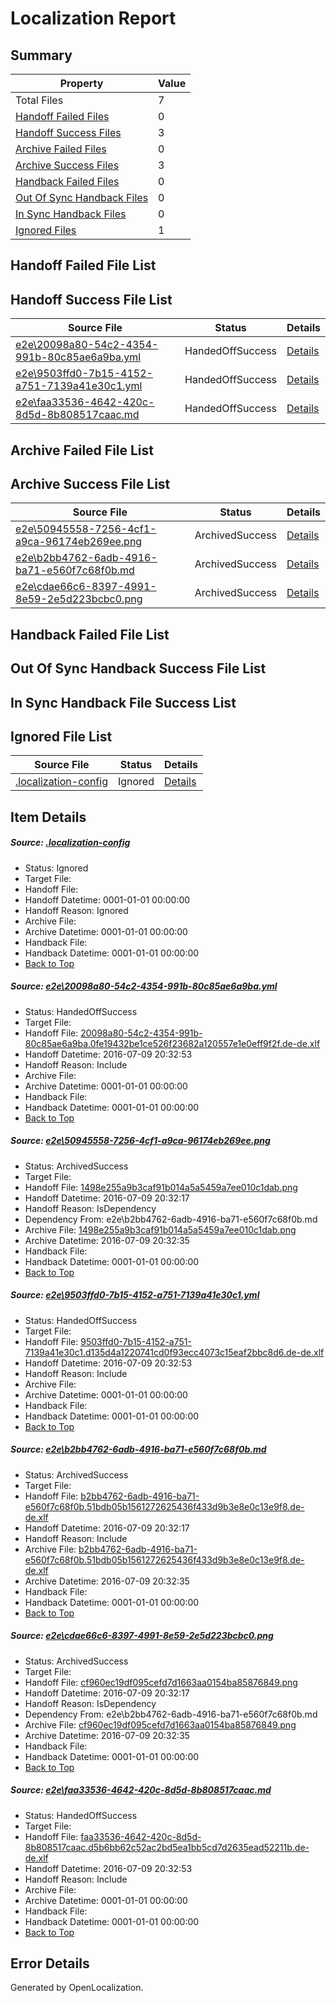 # <a name='report-top'></a> Localization Report

## Summary
 Property | Value 
 -------- | ----- 
 Total Files | 7
[ Handoff Failed Files ](#handoff-failed-list)| 0
[ Handoff Success Files ](#handoff-success-list)| 3
[ Archive Failed Files ](#archive-failed-list)| 0
[ Archive Success Files ](#archive-success-list)| 3
[ Handback Failed Files ](#handback-failed-list)| 0
[ Out Of Sync Handback Files ](#outofsync-handback-success-list)| 0
[ In Sync Handback Files ](#insync-handback-success-list)| 0
[ Ignored Files ](#ignored-list)| 1

## <a name='handoff-failed-list'></a> Handoff Failed File List

## <a name='handoff-success-list'></a> Handoff Success File List
 Source File | Status | Details 
 ----------- | ------ | ------- 
 [e2e\20098a80-54c2-4354-991b-80c85ae6a9ba.yml](https://github.com/OpenLocalizationTestOrg/oltest/blob/b91a01af94a37118eed421adafc8eca98151e50d/e2e/20098a80-54c2-4354-991b-80c85ae6a9ba.yml) | HandedOffSuccess | [Details](#41cb8fce58b1140c29f731933787ad51118177f01)
 [e2e\9503ffd0-7b15-4152-a751-7139a41e30c1.yml](https://github.com/OpenLocalizationTestOrg/oltest/blob/b91a01af94a37118eed421adafc8eca98151e50d/e2e/9503ffd0-7b15-4152-a751-7139a41e30c1.yml) | HandedOffSuccess | [Details](#c7060bc22d99cbb3b5a7497a9c39a2bcd2ddc0ae3)
 [e2e\faa33536-4642-420c-8d5d-8b808517caac.md](https://github.com/OpenLocalizationTestOrg/oltest/blob/b91a01af94a37118eed421adafc8eca98151e50d/e2e/faa33536-4642-420c-8d5d-8b808517caac.md) | HandedOffSuccess | [Details](#d8f6431bd56b3361c7f23a208620ce2e22cdeadb6)

## <a name='archive-failed-list'></a> Archive Failed File List

## <a name='archive-success-list'></a> Archive Success File List
 Source File | Status | Details 
 ----------- | ------ | ------- 
 [e2e\50945558-7256-4cf1-a9ca-96174eb269ee.png](https://github.com/OpenLocalizationTestOrg/oltest/blob/081ef636c7dd70f57b03b1ddde0e7fb30ec9fe51/e2e/50945558-7256-4cf1-a9ca-96174eb269ee.png) | ArchivedSuccess | [Details](#1498e255a9b3caf91b014a5a5459a7ee010c1dab2)
 [e2e\b2bb4762-6adb-4916-ba71-e560f7c68f0b.md](https://github.com/OpenLocalizationTestOrg/oltest/blob/081ef636c7dd70f57b03b1ddde0e7fb30ec9fe51/e2e/b2bb4762-6adb-4916-ba71-e560f7c68f0b.md) | ArchivedSuccess | [Details](#f9c3decec891725513a9f21256fc8dea5a1e28934)
 [e2e\cdae66c6-8397-4991-8e59-2e5d223bcbc0.png](https://github.com/OpenLocalizationTestOrg/oltest/blob/081ef636c7dd70f57b03b1ddde0e7fb30ec9fe51/e2e/cdae66c6-8397-4991-8e59-2e5d223bcbc0.png) | ArchivedSuccess | [Details](#cf960ec19df095cefd7d1663aa0154ba858768495)

## <a name='handback-failed-list'></a> Handback Failed File List

## <a name='outofsync-handback-success-list'></a> Out Of Sync Handback Success File List

## <a name='insync-handback-success-list'></a> In Sync Handback File Success List

## <a name='ignored-list'></a> Ignored File List
 Source File | Status | Details 
 ----------- | ------ | ------- 
 [.localization-config](https://github.com/OpenLocalizationTestOrg/oltest/blob/b91a01af94a37118eed421adafc8eca98151e50d/.localization-config) | Ignored | [Details](#3d4f252ac210baf56311d7e97dcc2db10974dbd20)

## Item Details
##### <a name='3d4f252ac210baf56311d7e97dcc2db10974dbd20'></a> Source: [.localization-config](https://github.com/OpenLocalizationTestOrg/oltest/blob/b91a01af94a37118eed421adafc8eca98151e50d/.localization-config)
* Status: Ignored
* Target File: 
* Handoff File: 
* Handoff Datetime: 0001-01-01 00:00:00
* Handoff Reason: Ignored
* Archive File: 
* Archive Datetime: 0001-01-01 00:00:00
* Handback File: 
* Handback Datetime: 0001-01-01 00:00:00
* [Back to Top](#report-top)

##### <a name='41cb8fce58b1140c29f731933787ad51118177f01'></a> Source: [e2e\20098a80-54c2-4354-991b-80c85ae6a9ba.yml](https://github.com/OpenLocalizationTestOrg/oltest/blob/b91a01af94a37118eed421adafc8eca98151e50d/e2e/20098a80-54c2-4354-991b-80c85ae6a9ba.yml)
* Status: HandedOffSuccess
* Target File: 
* Handoff File: [20098a80-54c2-4354-991b-80c85ae6a9ba.0fe19432be1ce526f23682a120557e1e0eff9f2f.de-de.xlf](https://github.com/OpenLocalizationTestOrg/olhandoff-e2e/blob/e1a8e7d7083972dc37a673de93a482670b018d2e/ol-handoff/OpenLocalizationTestOrg/oltest-dede-fly/ci/ht/20098a80-54c2-4354-991b-80c85ae6a9ba.0fe19432be1ce526f23682a120557e1e0eff9f2f.de-de.xlf)
* Handoff Datetime: 2016-07-09 20:32:53
* Handoff Reason: Include
* Archive File: 
* Archive Datetime: 0001-01-01 00:00:00
* Handback File: 
* Handback Datetime: 0001-01-01 00:00:00
* [Back to Top](#report-top)

##### <a name='1498e255a9b3caf91b014a5a5459a7ee010c1dab2'></a> Source: [e2e\50945558-7256-4cf1-a9ca-96174eb269ee.png](https://github.com/OpenLocalizationTestOrg/oltest/blob/081ef636c7dd70f57b03b1ddde0e7fb30ec9fe51/e2e/50945558-7256-4cf1-a9ca-96174eb269ee.png)
* Status: ArchivedSuccess
* Target File: 
* Handoff File: [1498e255a9b3caf91b014a5a5459a7ee010c1dab.png](https://github.com/OpenLocalizationTestOrg/olhandoff-e2e/blob/f3509e4f0396dc348f6e4bc7816ab8a9c87423e5/ol-handoff/OpenLocalizationTestOrg/oltest-dede-fly/ci/ht/1498e255a9b3caf91b014a5a5459a7ee010c1dab.png)
* Handoff Datetime: 2016-07-09 20:32:17
* Handoff Reason: IsDependency
* Dependency From: e2e\b2bb4762-6adb-4916-ba71-e560f7c68f0b.md
* Archive File: [1498e255a9b3caf91b014a5a5459a7ee010c1dab.png](https://github.com/OpenLocalizationTestOrg/olhandoff-e2e/blob/333006655217e5ae1dbe94b80a1458c98ac8b674/ol-archive/OpenLocalizationTestOrg/oltest-dede-fly/ci/ht/1498e255a9b3caf91b014a5a5459a7ee010c1dab.png)
* Archive Datetime: 2016-07-09 20:32:35
* Handback File: 
* Handback Datetime: 0001-01-01 00:00:00
* [Back to Top](#report-top)

##### <a name='c7060bc22d99cbb3b5a7497a9c39a2bcd2ddc0ae3'></a> Source: [e2e\9503ffd0-7b15-4152-a751-7139a41e30c1.yml](https://github.com/OpenLocalizationTestOrg/oltest/blob/b91a01af94a37118eed421adafc8eca98151e50d/e2e/9503ffd0-7b15-4152-a751-7139a41e30c1.yml)
* Status: HandedOffSuccess
* Target File: 
* Handoff File: [9503ffd0-7b15-4152-a751-7139a41e30c1.d135d4a1220741cd0f93ecc4073c15eaf2bbc8d6.de-de.xlf](https://github.com/OpenLocalizationTestOrg/olhandoff-e2e/blob/e1a8e7d7083972dc37a673de93a482670b018d2e/ol-handoff/OpenLocalizationTestOrg/oltest-dede-fly/ci/ht/9503ffd0-7b15-4152-a751-7139a41e30c1.d135d4a1220741cd0f93ecc4073c15eaf2bbc8d6.de-de.xlf)
* Handoff Datetime: 2016-07-09 20:32:53
* Handoff Reason: Include
* Archive File: 
* Archive Datetime: 0001-01-01 00:00:00
* Handback File: 
* Handback Datetime: 0001-01-01 00:00:00
* [Back to Top](#report-top)

##### <a name='f9c3decec891725513a9f21256fc8dea5a1e28934'></a> Source: [e2e\b2bb4762-6adb-4916-ba71-e560f7c68f0b.md](https://github.com/OpenLocalizationTestOrg/oltest/blob/081ef636c7dd70f57b03b1ddde0e7fb30ec9fe51/e2e/b2bb4762-6adb-4916-ba71-e560f7c68f0b.md)
* Status: ArchivedSuccess
* Target File: 
* Handoff File: [b2bb4762-6adb-4916-ba71-e560f7c68f0b.51bdb05b1561272625436f433d9b3e8e0c13e9f8.de-de.xlf](https://github.com/OpenLocalizationTestOrg/olhandoff-e2e/blob/f3509e4f0396dc348f6e4bc7816ab8a9c87423e5/ol-handoff/OpenLocalizationTestOrg/oltest-dede-fly/ci/ht/b2bb4762-6adb-4916-ba71-e560f7c68f0b.51bdb05b1561272625436f433d9b3e8e0c13e9f8.de-de.xlf)
* Handoff Datetime: 2016-07-09 20:32:17
* Handoff Reason: Include
* Archive File: [b2bb4762-6adb-4916-ba71-e560f7c68f0b.51bdb05b1561272625436f433d9b3e8e0c13e9f8.de-de.xlf](https://github.com/OpenLocalizationTestOrg/olhandoff-e2e/blob/333006655217e5ae1dbe94b80a1458c98ac8b674/ol-archive/OpenLocalizationTestOrg/oltest-dede-fly/ci/ht/b2bb4762-6adb-4916-ba71-e560f7c68f0b.51bdb05b1561272625436f433d9b3e8e0c13e9f8.de-de.xlf)
* Archive Datetime: 2016-07-09 20:32:35
* Handback File: 
* Handback Datetime: 0001-01-01 00:00:00
* [Back to Top](#report-top)

##### <a name='cf960ec19df095cefd7d1663aa0154ba858768495'></a> Source: [e2e\cdae66c6-8397-4991-8e59-2e5d223bcbc0.png](https://github.com/OpenLocalizationTestOrg/oltest/blob/081ef636c7dd70f57b03b1ddde0e7fb30ec9fe51/e2e/cdae66c6-8397-4991-8e59-2e5d223bcbc0.png)
* Status: ArchivedSuccess
* Target File: 
* Handoff File: [cf960ec19df095cefd7d1663aa0154ba85876849.png](https://github.com/OpenLocalizationTestOrg/olhandoff-e2e/blob/f3509e4f0396dc348f6e4bc7816ab8a9c87423e5/ol-handoff/OpenLocalizationTestOrg/oltest-dede-fly/ci/ht/cf960ec19df095cefd7d1663aa0154ba85876849.png)
* Handoff Datetime: 2016-07-09 20:32:17
* Handoff Reason: IsDependency
* Dependency From: e2e\b2bb4762-6adb-4916-ba71-e560f7c68f0b.md
* Archive File: [cf960ec19df095cefd7d1663aa0154ba85876849.png](https://github.com/OpenLocalizationTestOrg/olhandoff-e2e/blob/333006655217e5ae1dbe94b80a1458c98ac8b674/ol-archive/OpenLocalizationTestOrg/oltest-dede-fly/ci/ht/cf960ec19df095cefd7d1663aa0154ba85876849.png)
* Archive Datetime: 2016-07-09 20:32:35
* Handback File: 
* Handback Datetime: 0001-01-01 00:00:00
* [Back to Top](#report-top)

##### <a name='d8f6431bd56b3361c7f23a208620ce2e22cdeadb6'></a> Source: [e2e\faa33536-4642-420c-8d5d-8b808517caac.md](https://github.com/OpenLocalizationTestOrg/oltest/blob/b91a01af94a37118eed421adafc8eca98151e50d/e2e/faa33536-4642-420c-8d5d-8b808517caac.md)
* Status: HandedOffSuccess
* Target File: 
* Handoff File: [faa33536-4642-420c-8d5d-8b808517caac.d5b6bb62c52ac2bd5ea1bb5cd7d2635ead52211b.de-de.xlf](https://github.com/OpenLocalizationTestOrg/olhandoff-e2e/blob/e1a8e7d7083972dc37a673de93a482670b018d2e/ol-handoff/OpenLocalizationTestOrg/oltest-dede-fly/ci/ht/faa33536-4642-420c-8d5d-8b808517caac.d5b6bb62c52ac2bd5ea1bb5cd7d2635ead52211b.de-de.xlf)
* Handoff Datetime: 2016-07-09 20:32:53
* Handoff Reason: Include
* Archive File: 
* Archive Datetime: 0001-01-01 00:00:00
* Handback File: 
* Handback Datetime: 0001-01-01 00:00:00
* [Back to Top](#report-top)


## Error Details

Generated by OpenLocalization.
